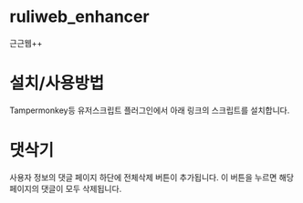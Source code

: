 # ruliweb_enhancer
근근웹++

# 설치/사용방법
Tampermonkey등 유저스크립트 플러그인에서 아래 링크의 스크립트를 설치합니다.

# 댓삭기
사용자 정보의 댓글 페이지 하단에 전체삭제 버튼이 추가됩니다.
이 버튼을 누르면 해당 페이지의 댓글이 모두 삭제됩니다.